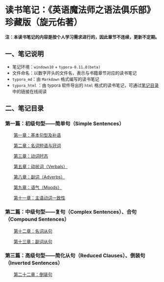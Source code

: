 # 读书笔记：《英语魔法师之语法俱乐部》珍藏版（旋元佑著）

**注：本读书笔记的内容是按个人学习需求进行的，因此章节不连续，更新不定期。**

## 一、笔记说明

- 笔记环境：`windows10` + `typora-0.11.8(beta)`
- 文件命名：以数字开头的文件名，表示与书籍章节对应的读书笔记
- `typora_md`：由 `Markdown` 格式编写的读书笔记
- `typora_html` ：由 typora 软件导出的 `html` 格式的读书笔记，可通过[笔记目录](#二笔记目录)中的链接在线阅读

## 二、笔记目录

### 第一篇：初级句型——简单句（Simple Sentences）

&emsp;&emsp;[第一章：基本句型及补语][1]

&emsp;&emsp;[第二章：名词短语与冠词][2]

&emsp;&emsp;[第三章：动词时态][3]

&emsp;&emsp;[第五章：动状词（Verbals）][5]

&emsp;&emsp;[第八章：副词（Adverbs）][8]

&emsp;&emsp;[第九章：语气（Moods）][9]

&emsp;&emsp;[第十一章：主语动词一致性][11]

### 第二篇：中级句型——复句（Complex Sentences）、合句（Compound Sentences）

&emsp;&emsp;[第十二章：名词从句][12]

&emsp;&emsp;[第十三章：副词从句][13]

### 第三篇：高级句型——简化从句（Reduced Clauses）、倒装句（Inverted Sentences）

&emsp;&emsp;[第二十二章：倒装句][22]

[1]:https://anesck.github.io/English_Magician/typora_html/1.基本句型及补语.html	"查看笔记"
[2]:https://anesck.github.io/English_Magician/typora_html/2.名词短语与冠词.html	"查看笔记"
[3]:https://anesck.github.io/English_Magician/typora_html/3.动词时态.html	"查看笔记"
[5]:https://anesck.github.io/English_Magician/typora_html/5.动名词.html	"查看笔记"
[8]:https://anesck.github.io/English_Magician/typora_html/8.副词.html	"查看笔记"
[9]:https://anesck.github.io/English_Magician/typora_html/9.语气.html	"查看笔记"
[11]:https://anesck.github.io/English_Magician/typora_html/11.主语动词一致性.html	"查看笔记"
[12]:https://anesck.github.io/English_Magician/typora_html/12.名词从句.html	"查看笔记"
[13]:https://anesck.github.io/English_Magician/typora_html/13.副词从句.html	"查看笔记"
[22]:https://anesck.github.io/English_Magician/typora_html/22.倒装句.html	"查看笔记"

